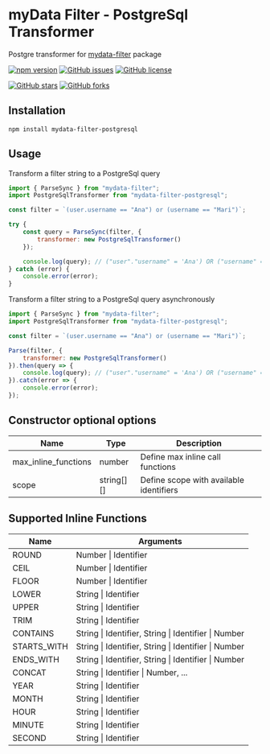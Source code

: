 # myData Filter - PostgreSql Transformer
Postgre transformer for [mydata-filter](https://www.npmjs.com/package/mydata-filter) package

[![npm version](https://badge.fury.io/js/mydata-filter-postgresql.svg)](https://badge.fury.io/js/mydata-filter-postgresql)
[![GitHub issues](https://img.shields.io/github/issues/joaovitmac/mydata-filter-postgresql.svg)](https://github.com/joaovitmac/mydata-filter-postgresql/issues)
[![GitHub license](https://img.shields.io/badge/license-MIT-blue.svg)](https://raw.githubusercontent.com/joaovitmac/mydata-filter-postgresql/main/LICENSE)

[![GitHub stars](https://img.shields.io/github/stars/joaovitmac/mydata-filter-postgresql.svg?style=social&label=Stars)](https://github.com/joaovitmac/mydata-filter-postgresql)
[![GitHub forks](https://img.shields.io/github/forks/joaovitmac/mydata-filter-postgresql.svg?style=social&label=Forks)](https://github.com/joaovitmac/mydata-filter-postgresql)

## Installation

```shell
npm install mydata-filter-postgresql
```

## Usage

Transform a filter string to a PostgreSql query

```javascript
import { ParseSync } from "mydata-filter";
import PostgreSqlTransformer from "mydata-filter-postgresql";

const filter = `(user.username == "Ana") or (username == "Mari")`;

try {
    const query = ParseSync(filter, {
        transformer: new PostgreSqlTransformer()
    });

    console.log(query); // ("user"."username" = 'Ana') OR ("username" = 'Ana')
} catch (error) {
    console.error(error);
}
```

Transform a filter string to a PostgreSql query asynchronously

```javascript
import { ParseSync } from "mydata-filter";
import PostgreSqlTransformer from "mydata-filter-postgresql";

const filter = `(user.username == "Ana") or (username == "Mari")`;

Parse(filter, {
    transformer: new PostgreSqlTransformer()
}).then(query => {
    console.log(query); // ("user"."username" = 'Ana') OR ("username" = 'Ana')
}).catch(error => {
    console.error(error);
});
```

## Constructor optional options

Name | Type | Description
------------ | ------------- | -------------
max_inline_functions | number | Define max inline call functions
scope | string[][] | Define scope with available identifiers

## Supported Inline Functions
Name | Arguments
------------ | -------------
ROUND | Number \| Identifier
CEIL | Number \| Identifier
FLOOR | Number \| Identifier
LOWER | String \| Identifier
UPPER | String \| Identifier
TRIM | String \| Identifier
CONTAINS | String \| Identifier, String \| Identifier \| Number
STARTS_WITH | String \| Identifier, String \| Identifier \| Number
ENDS_WITH | String \| Identifier, String \| Identifier \| Number
CONCAT | String \| Identifier \| Number, ...
YEAR | String \| Identifier
MONTH | String \| Identifier
HOUR | String \| Identifier
MINUTE | String \| Identifier
SECOND | String \| Identifier